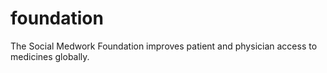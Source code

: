 # foundation
The Social Medwork Foundation improves patient and physician access to medicines globally.
